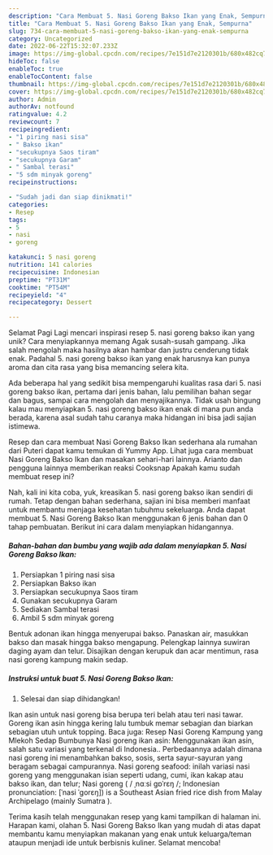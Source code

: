 ```yaml
---
description: "Cara Membuat 5. Nasi Goreng Bakso Ikan yang Enak, Sempurna"
title: "Cara Membuat 5. Nasi Goreng Bakso Ikan yang Enak, Sempurna"
slug: 734-cara-membuat-5-nasi-goreng-bakso-ikan-yang-enak-sempurna
category: Uncategorized
date: 2022-06-22T15:32:07.233Z
image: https://img-global.cpcdn.com/recipes/7e151d7e2120301b/680x482cq70/5-nasi-goreng-bakso-ikan-foto-resep-utama.jpg
hideToc: false
enableToc: true
enableTocContent: false
thumbnail: https://img-global.cpcdn.com/recipes/7e151d7e2120301b/680x482cq70/5-nasi-goreng-bakso-ikan-foto-resep-utama.jpg
cover: https://img-global.cpcdn.com/recipes/7e151d7e2120301b/680x482cq70/5-nasi-goreng-bakso-ikan-foto-resep-utama.jpg
author: Admin
authorAv: notfound
ratingvalue: 4.2
reviewcount: 7
recipeingredient:
- "1 piring nasi sisa"
- " Bakso ikan"
- "secukupnya Saos tiram"
- "secukupnya Garam"
- " Sambal terasi"
- "5 sdm minyak goreng"
recipeinstructions:

- "Sudah jadi dan siap dinikmati!"
categories:
- Resep
tags:
- 5
- nasi
- goreng

katakunci: 5 nasi goreng 
nutrition: 141 calories
recipecuisine: Indonesian
preptime: "PT31M"
cooktime: "PT54M"
recipeyield: "4"
recipecategory: Dessert

---
```



Selamat Pagi Lagi mencari inspirasi resep 5. nasi goreng bakso ikan yang unik? Cara menyiapkannya memang Agak susah-susah gampang. Jika salah mengolah maka hasilnya akan hambar dan justru cenderung tidak enak. Padahal 5. nasi goreng bakso ikan yang enak harusnya kan punya aroma dan cita rasa yang bisa memancing selera kita.


Ada beberapa hal yang sedikit bisa mempengaruhi kualitas rasa dari 5. nasi goreng bakso ikan, pertama dari jenis bahan, lalu pemilihan bahan segar dan bagus, sampai cara mengolah dan menyajikannya. Tidak usah bingung kalau mau menyiapkan 5. nasi goreng bakso ikan enak di mana pun anda berada, karena asal sudah tahu caranya maka hidangan ini bisa jadi sajian istimewa.

Resep dan cara membuat Nasi Goreng Bakso Ikan sederhana ala rumahan dari Puteri dapat kamu temukan di Yummy App. Lihat juga cara membuat Nasi Goreng Bakso Ikan dan masakan sehari-hari lainnya. Arianto dan pengguna lainnya memberikan reaksi Cooksnap Apakah kamu sudah membuat resep ini?


Nah, kali ini kita coba, yuk, kreasikan 5. nasi goreng bakso ikan sendiri di rumah. Tetap dengan bahan sederhana, sajian ini bisa memberi manfaat untuk membantu menjaga kesehatan tubuhmu sekeluarga. Anda dapat membuat 5. Nasi Goreng Bakso Ikan menggunakan 6 jenis bahan dan 0 tahap pembuatan. Berikut ini cara dalam menyiapkan hidangannya.

<!--inarticleads1-->

##### Bahan-bahan dan bumbu yang wajib ada dalam menyiapkan 5. Nasi Goreng Bakso Ikan:

1. Persiapkan 1 piring nasi sisa
1. Persiapkan  Bakso ikan
1. Persiapkan secukupnya Saos tiram
1. Gunakan secukupnya Garam
1. Sediakan  Sambal terasi
1. Ambil 5 sdm minyak goreng


Bentuk adonan ikan hingga menyerupai bakso. Panaskan air, masukkan bakso dan masak hingga bakso mengapung. Pelengkap lainnya suwiran daging ayam dan telur. Disajikan dengan kerupuk dan acar mentimun, rasa nasi goreng kampung makin sedap. 

<!--inarticleads2-->

##### Instruksi untuk buat 5. Nasi Goreng Bakso Ikan:


1. Selesai dan siap dihidangkan!

Ikan asin untuk nasi goreng bisa berupa teri belah atau teri nasi tawar. Goreng ikan asin hingga kering lalu tumbuk memar sebagian dan biarkan sebagian utuh untuk topping. Baca juga: Resep Nasi Goreng Kampung yang Mlekoh Sedap Bumbunya Nasi goreng ikan asin: Menggunakan ikan asin, salah satu variasi yang terkenal di Indonesia.. Perbedaannya adalah dimana nasi goreng ini menambahkan bakso, sosis, serta sayur-sayuran yang beragam sebagai campurannya. Nasi goreng seafood: inilah variasi nasi goreng yang menggunakan isian seperti udang, cumi, ikan kakap atau bakso ikan, dan telur; Nasi goreng ( / ˌnɑːsi ɡɒˈrɛŋ /; Indonesian pronunciation: [ˈnasi ˈɡorɛŋ]) is a Southeast Asian fried rice dish from Malay Archipelago (mainly Sumatra ). 

Terima kasih telah menggunakan resep yang kami tampilkan di halaman ini. Harapan kami, olahan 5. Nasi Goreng Bakso Ikan yang mudah di atas dapat membantu kamu menyiapkan makanan yang enak untuk keluarga/teman ataupun menjadi ide untuk berbisnis kuliner. Selamat mencoba!
